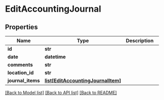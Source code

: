 # EditAccountingJournal

## Properties
Name | Type | Description | Notes
------------ | ------------- | ------------- | -------------
**id** | **str** |  | 
**date** | **datetime** |  | 
**comments** | **str** |  | [optional] 
**location_id** | **str** |  | [optional] 
**journal_items** | [**list[EditAccountingJournalItem]**](EditAccountingJournalItem.md) |  | [optional] 

[[Back to Model list]](../README.md#documentation-for-models) [[Back to API list]](../README.md#documentation-for-api-endpoints) [[Back to README]](../README.md)


